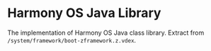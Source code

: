 # Harmony OS Java Library
The implementation of Harmony OS Java class library. Extract from `/system/framework/boot-zframework.z.vdex`.